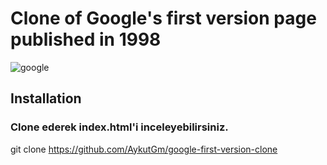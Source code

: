 # Clone of Google's first version page published in 1998
![google](https://user-images.githubusercontent.com/79155927/149670736-edf2fb56-d4db-41cc-b95d-b18be31da3f1.png)

## Installation
### Clone ederek index.html'i inceleyebilirsiniz.

git clone https://github.com/AykutGm/google-first-version-clone
